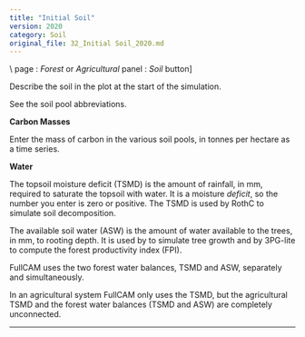 ```yaml
---
title: "Initial Soil"
version: 2020
category: Soil
original_file: 32_Initial Soil_2020.md
---
```


\ page : *Forest* or
*Agricultural* panel : *Soil* button\]

Describe the soil in the plot at the start of the simulation.

See the  soil pool abbreviations.

**Carbon Masses**

Enter the mass of carbon in the various soil pools, in tonnes per
hectare as a time series.

**Water**

The topsoil moisture deficit (TSMD) is the amount of rainfall, in mm,
required to saturate the topsoil with water. It is a moisture *deficit*,
so the number you enter is zero or positive. The TSMD is used by RothC
to simulate soil decomposition.

The available soil water (ASW) is the amount of water available to the
trees, in mm, to rooting depth. It is used by
 to
simulate tree growth and by 3PG-lite to compute the forest productivity
index (FPI).

FullCAM uses the two forest water balances, TSMD and ASW, separately and
simultaneously.

In an agricultural system FullCAM only uses the TSMD, but the
agricultural TSMD and the forest water balances (TSMD and ASW) are
completely unconnected.

------------------------------------------------------------------------